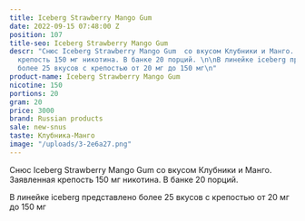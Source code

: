 ```yaml
---
title: Iceberg Strawberry Mango Gum
date: 2022-09-15 07:48:00 Z
position: 107
title-seo: Iceberg Strawberry Mango Gum
descr: "Снюс Iceberg Strawberry Mango Gum  со вкусом Клубники и Манго. Заявленная
  крепость 150 мг никотина. В банке 20 порций. \n\nВ линейке iceberg представлено
  более 25 вкусов с крепостью от 20 мг до 150 мг\n"
product-name: Iceberg Strawberry Mango Gum
nicotine: 150
portions: 20
gram: 20
price: 3000
brand: Russian products
sale: new-snus
taste: Клубника-Манго
image: "/uploads/3-2e6a27.png"
---
```


Снюс Iceberg Strawberry Mango Gum  со вкусом Клубники и Манго. Заявленная крепость 150 мг никотина. В банке 20 порций. 

В линейке iceberg представлено более 25 вкусов с крепостью от 20 мг до 150 мг
